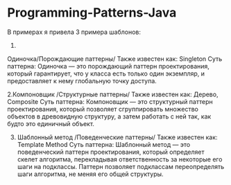 # Programming-Patterns-Java
В примерах я привела 3 примера шаблонов:

1. 
Одиночка/Порождающие паттерны/
Также известен как: Singleton
Суть паттерна:
Одиночка — это порождающий паттерн проектирования, который гарантирует, что у класса есть только один экземпляр, и предоставляет к нему глобальную точку доступа.

2.Компоновщик /Структурные паттерны/
Также известен как: Дерево, Composite 
Суть паттерна:
Компоновщик — это структурный паттерн проектирования, который позволяет сгруппировать множество объектов в древовидную структуру, а затем работать с ней так, как будто это единичный объект.

3. Шаблонный метод /Поведенческие паттерны/
Также известен как: Template Method
Суть паттерна:
Шаблонный метод — это поведенческий паттерн проектирования, который определяет скелет алгоритма, перекладывая ответственность за некоторые его шаги на подклассы. Паттерн позволяет подклассам переопределять шаги алгоритма, не меняя его общей структуры.
